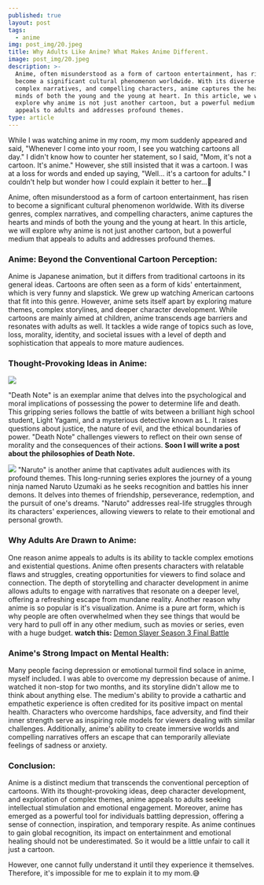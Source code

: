 ```yaml
---
published: true
layout: post
tags:
  - anime
img: post_img/20.jpeg
title: Why Adults Like Anime? What Makes Anime Different.
image: post_img/20.jpeg
description: >-
  Anime, often misunderstood as a form of cartoon entertainment, has risen to
  become a significant cultural phenomenon worldwide. With its diverse genres,
  complex narratives, and compelling characters, anime captures the hearts and
  minds of both the young and the young at heart. In this article, we will
  explore why anime is not just another cartoon, but a powerful medium that
  appeals to adults and addresses profound themes.
type: article
---
```

While I was watching anime in my room, my mom suddenly appeared and said, "Whenever I come into your room, I see you watching cartoons all day." I didn't know how to counter her statement, so I said, "Mom, it's not a cartoon. It's anime." However, she still insisted that it was a cartoon. I was at a loss for words and ended up saying, "Well... it's a cartoon for adults." I couldn't help but wonder how I could explain it better to her…🤔

Anime, often misunderstood as a form of cartoon entertainment, has risen to become a significant cultural phenomenon worldwide. With its diverse genres, complex narratives, and compelling characters, anime captures the hearts and minds of both the young and the young at heart. In this article, we will explore why anime is not just another cartoon, but a powerful medium that appeals to adults and addresses profound themes. 

### Anime: Beyond the Conventional Cartoon Perception:
Anime is Japanese animation, but it differs from traditional cartoons in its general ideas. Cartoons are often seen as a form of kids' entertainment, which is very funny and slapstick. We grew up watching American cartoons that fit into this genre. However, anime sets itself apart by exploring mature themes, complex storylines, and deeper character development. While cartoons are mainly aimed at children, anime transcends age barriers and resonates with adults as well. It tackles a wide range of topics such as love, loss, morality, identity, and societal issues with a level of depth and sophistication that appeals to more mature audiences. 

### Thought-Provoking Ideas in Anime:

![]({{site.baseurl}}/assets/img/post_img/21.jpeg)

"Death Note" is an exemplar anime that delves into the psychological and moral implications of possessing the power to determine life and death. This gripping series follows the battle of wits between a brilliant high school student, Light Yagami, and a mysterious detective known as L. It raises questions about justice, the nature of evil, and the ethical boundaries of power. "Death Note" challenges viewers to reflect on their own sense of morality and the consequences of their actions. **Soon I will write a post about the philosophies of Death Note.**

![]({{site.baseurl}}/assets/img/post_img/22.jpeg)
"Naruto" is another anime that captivates adult audiences with its profound themes. This long-running series explores the journey of a young ninja named Naruto Uzumaki as he seeks recognition and battles his inner demons. It delves into themes of friendship, perseverance, redemption, and the pursuit of one's dreams. "Naruto" addresses real-life struggles through its characters' experiences, allowing viewers to relate to their emotional and personal growth.

### Why Adults Are Drawn to Anime:
One reason anime appeals to adults is its ability to tackle complex emotions and existential questions. Anime often presents characters with relatable flaws and struggles, creating opportunities for viewers to find solace and connection. The depth of storytelling and character development in anime allows adults to engage with narratives that resonate on a deeper level, offering a refreshing escape from mundane reality. Another reason why anime is so popular is it's visualization. Anime is a pure art form, which is why people are often overwhelmed when they see things that would be very hard to pull off in any other medium, such as movies or series, even with a huge budget.
**watch this:** [Demon Slayer Season 3 Final Battle](https://www.youtube.com/watch?v=uST5wFsjUjg&t=2s)

### Anime's Strong Impact on Mental Health:
Many people facing depression or emotional turmoil find solace in anime, myself included. I was able to overcome my depression because of anime. I watched it non-stop for two months, and its storyline didn't allow me to think about anything else. The medium's ability to provide a cathartic and empathetic experience is often credited for its positive impact on mental health. Characters who overcome hardships, face adversity, and find their inner strength serve as inspiring role models for viewers dealing with similar challenges. Additionally, anime's ability to create immersive worlds and compelling narratives offers an escape that can temporarily alleviate feelings of sadness or anxiety.

### Conclusion:
Anime is a distinct medium that transcends the conventional perception of cartoons. With its thought-provoking ideas, deep character development, and exploration of complex themes, anime appeals to adults seeking intellectual stimulation and emotional engagement. Moreover, anime has emerged as a powerful tool for individuals battling depression, offering a sense of connection, inspiration, and temporary respite. As anime continues to gain global recognition, its impact on entertainment and emotional healing should not be underestimated. So it would be a little unfair to call it just a cartoon.

However, one cannot fully understand it until they experience it themselves. Therefore, it's impossible for me to explain it to my mom.😅
